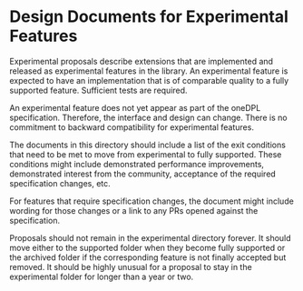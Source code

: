 # Design Documents for Experimental Features

Experimental proposals describe extensions that are implemented and
released as experimental features in the library. An experimental
feature is expected to have an implementation that is of comparable quality
to a fully supported feature. Sufficient tests are required.

An experimental feature does not yet appear as part of the oneDPL 
specification. Therefore, the interface and design can change.
There is no commitment to backward compatibility for experimental features.

The documents in this directory 
should include a list of the exit conditions that need to be met to move from
experimental to fully supported. These conditions might include demonstrated
performance improvements, demonstrated interest from the community,
acceptance of the required specification changes, etc. 

For features that require specification changes, the document might
include wording for those changes or a link to any PRs opened
against the specification.

Proposals should not remain in the experimental directory forever.
It should move either to the
supported folder when they become fully supported or the archived 
folder if the corresponding feature is not finally accepted but removed.
It should be highly unusual for 
a proposal to stay in the experimental folder for longer than a year or two.
